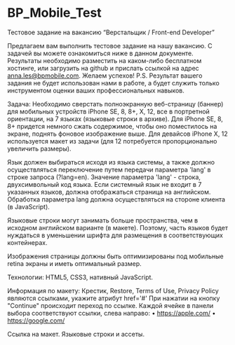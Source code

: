 # BP_Mobile_Test

Тестовое задание на вакансию “Верстальщик / Front-end Developer”

Предлагаем вам выполнить тестовое задание на нашу вакансию. С задачей вы можете ознакомиться ниже в данном документе. Результаты необходимо разместить на каком-либо бесплатном хостинге, или загрузить на github и прислать ссылкой на адрес anna.les@bpmobile.com. Желаем успехов!
P.S. Результат вашего задания не будет использован нами в работе, а будет служить только инструментом оценки ваших профессиональных навыков.

Задача:
Необходимо сверстать полноэкранную веб-страницу (баннер) для мобильных устройств iPhone SE, 8, 8+, X, 12, все в портретной ориентации, на 7 языках (языковые строки в архиве). Для iPhone SE, 8, 8+ придется немного сжать содержимое, чтобы оно поместилось на экране, поднять фоновое изображение выше. Для девайсов iPhone X, 12 используется макет из задачи (для 12 потребуется пропорционально увеличить размеры).

Язык должен выбираться исходя из языка системы, а также должно осуществляться переключение путем передачи параметра 'lang' в строке запроса (?lang=en). Значение параметра 'lang' - строка, двухсимвольный код языка. Если системный язык не входит в 7 указанных языков, должна отображаться страница на английском. Обработка параметра lang должна осуществляться на стороне клиента (в JavaScript).

Языковые строки могут занимать больше пространства, чем в исходном английском варианте (в макете). Поэтому, часть языков будет нуждаться в уменьшении шрифта для размещения в соответствующих контейнерах.

Изображения страницы должны быть оптимизированы под мобильные retina экраны и иметь оптимальный размер.

Технологии: HTML5, CSS3, нативный JavaScript.

Информация по макету:
Крестик, Restore, Terms of Use, Privacy Policy являются ссылками, укажите атрибут href='#'
При нажатии на кнопку "Continue" происходит переход по ссылке. Каждой ячейке в панели выбора соответствуют ссылки, слева направо:
• https://apple.com/
• https://google.com/

Ссылка на макет.
Языковые строки и ассеты.
